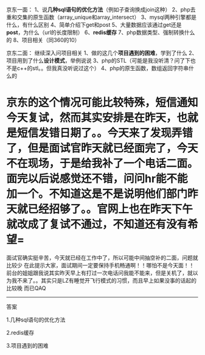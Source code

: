   京东一面： 
  1、说**几种sql语句的优化方法**（例如子查询换成join这种） 
  2、php去重和交集的原生函数（array_unique和array_intersect） 
  3、mysql两种引擎都是什么，有什么区别 
  4、简单介绍下get和post 
  5、大量数据应该通过get还是**post**，为什么（url的长度限制） 
  6、**redis缓存** 
  7、php数据类型、强制转换什么的 
  8、项目相关（同360的10） 

  

  京东二面： 
  继续深入问项目相关 
  1、做的这几个**项目遇到的困难**，学到了什么 
  2、项目用到了什么**设计模式**，举例说说 
  3、php的STL（可能是我没听清？问了下也不是c++的stl。。但我真没听说过这个） <!-- 应该是SPL -->
  4、php的原生函数，数组返回字符串什么的 

  


  京东的这个情况可能比较特殊，短信通知今天复试，然而其实安排是在昨天，也就是短信发错日期了。。今天来了发现弄错了，但是面试官昨天就已经面完了，今天不在现场，于是给我补了一个电话二面。面完以后说感觉还不错，问问hr能不能加一个。不知道这是不是说明他们部门昨天就已经招够了。。官网上也在昨天下午就改成了复试不通过，不知道还有没有希望=
  = 
  面试官确实挺辛苦，今天就已经在工作中了，所以可能中间抽空补的二面，问题就比较少 
  在此提示大家，面试期间一定要保持手机畅通啊！！哪怕不是今天面！！ 
  前台的姐姐跟我说其实昨天早上有打过一次电话问我能不能来，但是关机了，就以为我不来了。。其实只是LZ有睡觉开飞行模式的习惯，而且早上如果没事的话起的比较晚
  而已QAQ


  ---

答案

1.几种sql语句的优化方法
<font face=楷体 color=red>   


</font>

2.redis缓存
<font face=楷体 color=red>   


</font>

3.项目遇到的困难
<font face=楷体 color=red>   


</font>
